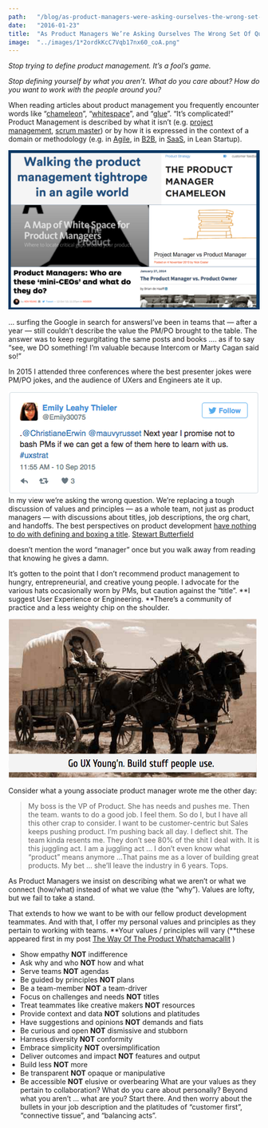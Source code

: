 ```yaml
---
path:	"/blog/as-product-managers-were-asking-ourselves-the-wrong-set-of-questions"
date:	"2016-01-23"
title:	"As Product Managers We’re Asking Ourselves The Wrong Set Of Questions"
image:	"../images/1*2ordkKcC7Vqb17nx60_coA.png"
---
```


*Stop trying to define product management. It’s a fool’s game.*

*Stop defining yourself by what you aren’t. What do you care about? How do you want to work with the people around you?*

When reading articles about product management you frequently encounter words like “[chameleon](https://blog.intercom.io/the-product-manager-chameleon/)”, “[whitespace](https://medium.com/@danielfschmidt/a-map-of-white-space-for-product-managers-17d65c397749)”, and “[glue](http://onproductmanagement.net/2009/06/22/why-do-we-undermine-ourselves/)”. “It’s complicated!” Product Management is described by what it isn’t (e.g. [project management](http://www.huffingtonpost.com/brian-de-haaff/the-product-manager-vs-pr_b_8040402.html), [scrum master](http://blog.aha.io/index.php/the-product-manager-vs-the-scrum-master/)) or by how it is expressed in the context of a domain or methodology (e.g. in [Agile](https://www.atlassian.com/agile/product-management/), in [B2B](http://www.mindtheproduct.com/2014/06/product-management-b2b/), in [SaaS](http://pragmaticmarketing.com/resources/saas-product-management), in Lean Startup).

![](../images/1*2ordkKcC7Vqb17nx60_coA.png)

… surfing the Google in search for answersI’ve been in teams that — after a year — still couldn’t describe the value the PM/PO brought to the table. The answer was to keep regurgitating the same posts and books …. as if to say “see, we DO something! I’m valuable because Intercom or Marty Cagan said so!”

In 2015 I attended three conferences where the best presenter jokes were PM/PO jokes, and the audience of UXers and Engineers ate it up.

![](../images/1*m9YMgBo9_5syWPhYqgjkyw.png)In my view we’re asking the wrong question. We’re replacing a tough discussion of values and principles — as a whole team, not just as product managers — with discussions about titles, job descriptions, the org chart, and handoffs. The best perspectives on product development [have nothing to do with defining and boxing a title](https://medium.com/@stewart/we-dont-sell-saddles-here-4c59524d650d#.w2rffmxtb). [Stewart Butterfield](https://medium.com/@stewart)

 doesn’t mention the word “manager” once but you walk away from reading that knowing he gives a damn.

It’s gotten to the point that I don’t recommend product management to hungry, entrepreneurial, and creative young people. I advocate for the various hats occasionally worn by PMs, but caution against the “title”. **I suggest User Experience or Engineering. **There’s a community of practice and a less weighty chip on the shoulder.

![](../images/1*WzG_M_41ku68_uSZEPjTLg.png)

Consider what a young associate product manager wrote me the other day:


> My boss is the VP of Product. She has needs and pushes me. Then the team. wants to do a good job. I feel them. So do I, but I have all this other crap to consider. I want to be customer-centric but Sales keeps pushing product. I’m pushing back all day. I deflect shit. The team kinda resents me. They don’t see 80% of the shit I deal with. It is this juggling act. I am a juggling act … I don’t even know what “product” means anymore …That pains me as a lover of building great products. My bet … she’ll leave the industry in 6 years. Tops.

As Product Managers we insist on describing what we aren’t or what we connect (how/what) instead of what we value (the “why”). Values are lofty, but we fail to take a stand.

That extends to how we want to be with our fellow product development teammates. And with that, I offer my personal values and principles as they pertain to working with teams. **Your values / principles will vary (**these appeared first in my post [The Way Of The Product Whatchamacallit](https://medium.com/@johnpcutler/the-way-of-the-product-whatchamacallit-9929a78d6694#.ln3zzv6sf) )

* Show empathy **NOT** indifference
* Ask why and who **NOT** how and what
* Serve teams **NOT** agendas
* Be guided by principles **NOT** plans
* Be a team-member **NOT** a team-driver
* Focus on challenges and needs **NOT** titles
* Treat teammates like creative makers **NOT** resources
* Provide context and data **NOT** solutions and platitudes
* Have suggestions and opinions **NOT** demands and fiats
* Be curious and open **NOT** dismissive and stubborn
* Harness diversity **NOT** conformity
* Embrace simplicity **NOT** oversimplification
* Deliver outcomes and impact **NOT** features and output
* Build less **NOT** more
* Be transparent **NOT** opaque or manipulative
* Be accessible **NOT** elusive or overbearing
What are your values as they pertain to collaboration? What do you care about personally? Beyond what you aren’t … what are you? Start there. And then worry about the bullets in your job description and the platitudes of “customer first”, “connective tissue”, and “balancing acts”.

